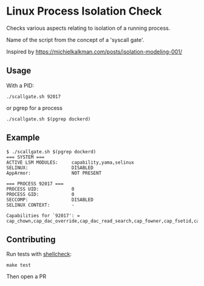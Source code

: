 # Linux Process Isolation Check

Checks various aspects relating to isolation of a running process.

Name of the script from the concept of a 'syscall gate'.

Inspired by https://michielkalkman.com/posts/isolation-modeling-001/

Usage
---

With a PID:

    ./scallgate.sh 92017

or pgrep for a process

    ./scallgate.sh $(pgrep dockerd)

Example
---

```
$ ./scallgate.sh $(pgrep dockerd)
=== SYSTEM ===
ACTIVE LSM MODULES:     capability,yama,selinux
SELINUX:                DISABLED
AppArmor:               NOT PRESENT

=== PROCESS 92017 ===
PROCESS UID:            0
PROCESS GID:            0
SECCOMP:                DISABLED
SELINUX CONTEXT:        -

Capabilities for `92017': = cap_chown,cap_dac_override,cap_dac_read_search,cap_fowner,cap_fsetid,cap_kill,cap_setgid,cap_setuid,cap_setpcap,cap_linux_immutable,cap_net_bind_service,cap_net_broadcast,cap_net_admin,cap_net_raw,cap_ipc_lock,cap_ipc_owner,cap_sys_module,cap_sys_rawio,cap_sys_chroot,cap_sys_ptrace,cap_sys_pacct,cap_sys_admin,cap_sys_boot,cap_sys_nice,cap_sys_resource,cap_sys_time,cap_sys_tty_config,cap_mknod,cap_lease,cap_audit_write,cap_audit_control,cap_setfcap,cap_mac_override,cap_mac_admin,cap_syslog,cap_wake_alarm,cap_block_suspend,cap_audit_read+ep
```

Contributing
---

Run tests with [shellcheck](https://github.com/koalaman/shellcheck):

    make test

Then open a PR
